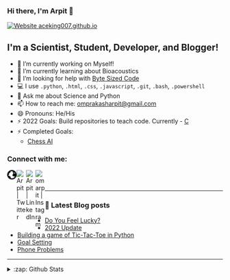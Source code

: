 <!--
**aceking007/aceking007** is a ✨ _special_ ✨ repository because its `README.md` (this file) appears on your GitHub profile.

Here are some ideas to get you started:

- 🔭 I’m currently working on ...
- 🌱 I’m currently learning ...
- 👯 I’m looking to collaborate on ...
- 🤔 I’m looking for help with ...
- 💬 Ask me about ...
- 📫 How to reach me: ...
- 😄 Pronouns: ...
- ⚡ Fun fact: ...
-->

### Hi there, I'm Arpit 👋
[![Website aceking007.github.io](https://img.shields.io/website-up-down-green-red/http/shields.io.svg)][website]

## I'm a Scientist, Student, Developer, and Blogger!
- 🔭 I’m currently working on Myself!
- 🌱 I’m currently learning about Bioacoustics
- 🤔 I’m looking for help with [Byte Sized Code](https://github.com/aceking007/Byte-Sized-Code)
- 💻 I use `.python`, `.html`, `.css`, `.javascript`, `.git`, `.bash`, `.powershell`
- 💬 Ask me about Science and Python
- 📫 How to reach me: omprakasharpit@gmail.com
- 😄 Pronouns: He/His
- ⚡ 2022 Goals: Build repositories to teach code. Currently - [C](https://github.com/aceking007/LearnC)
- ⚡ Completed Goals:
	- [Chess AI](https://aceking007.github.io/chess/)

### Connect with me:

[<img align="left" alt="aceking007.github.io" width="22px" src="https://raw.githubusercontent.com/iconic/open-iconic/master/svg/globe.svg" />][website]
[<img align="left" alt="Arpit | Twitter" width="22px" src="https://cdn.jsdelivr.net/npm/simple-icons@v3/icons/twitter.svg" />][twitter]
[<img align="left" alt="Arpit | LinkedIn" width="22px" src="https://cdn.jsdelivr.net/npm/simple-icons@v3/icons/linkedin.svg" />][linkedin]
[<img align="left" alt="omarpit | Instagram" width="22px" src="https://cdn.jsdelivr.net/npm/simple-icons@v3/icons/instagram.svg" />][instagram]

<br />
<br />

---

### 📘 Latest Blog posts
<!-- BLOG-POST-LIST:START -->
- [Do You Feel Lucky?](https://aceking007.github.io/blog/Do-You-Feel-Lucky/)
- [2022 Update](https://aceking007.github.io/blog/Update/)
- [Building a game of Tic-Tac-Toe in Python](https://medium.com/byte-sized-code/building-a-game-of-tic-tac-toe-in-python-72dd59c5f240?source=rss-cbf16fc671fd------2)
- [Goal Setting](https://aceking007.github.io/blog/Goal-Setting/)
- [Phone Problems](https://aceking007.github.io/blog/Phone-Problems/)
<!-- BLOG-POST-LIST:END -->

---

<details>
  <summary>:zap: Github Stats</summary>

  <img align="left" alt="Aceking007's Github Stats" src="https://github-readme-stats.vercel.app/api?username=aceking007&show_icons=true&hide_border=true" />

<br />

</details>

<br />

[website]: https://aceking007.github.io/
[instagram]: https://www.instagram.com/om_arpit/?hl=en
[twitter]: https://twitter.com/arpit_omprakash
[linkedin]:https://www.linkedin.com/in/arpit-omprakash-59b748161/
